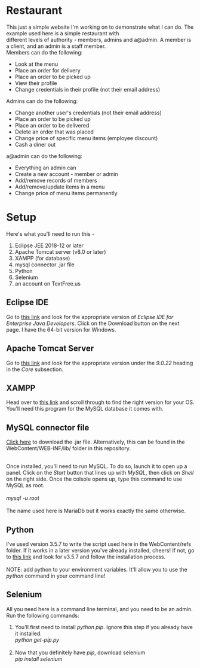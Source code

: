 # Restaurant

This just a simple website I'm working on to demonstrate what I can do. The example used here is a simple restaurant with<br>
different levels of authority - members, admins and a@admin. A member is a client, and an admin is a staff member. <br>
Members can do the following:<br>
<ul>
	<li>Look at the menu</li>
	<li>Place an order for delivery</li>
	<li>Place an order to be picked up</li>
	<li>View their profile</li>
	<li>Change credentials in their profile (not their email address)</li>
</ul>
Admins can do the following:
<ul>
	<li>Change another user's credentials (not their email address)</li>
	<li>Place an order to be picked up</li>
	<li>Place an order to be delivered</li>
	<li>Delete an order that was placed</li>
	<li>Change price of specific menu items (employee discount)</li>
	<li>Cash a diner out</li>
</ul>
a@admin can do the following:
<ul>
	<li>Everything an admin can</li>
	<li>Create a new account - member or admin</li>
	<li>Add/remove records of members</li>
	<li>Add/remove/update items in a menu</li>
	<li>Change price of menu items permanently</li>
</ul>

<h1>Setup</h1>
Here's what you'll need to run this - 
<ol>
	<li>Eclipse JEE 2018-12 or later</li>
	<li>Apache Tomcat server (v8.0 or later)</li>
	<li>XAMPP (for database)</li>
	<li>mysql connector .jar file</li>
	<li>Python</li>
	<li>Selenium</li>
	<li>an account on TextFree.us</li>
</ol>

<h2>Eclipse IDE</h2>
Go to <a href='https://www.eclipse.org/downloads/packages/'>this link</a> and look for the appropriate version of <i>Eclipse IDE for Enterprise Java Developers</i>. Click on the Download button on the next page. I have the 64-bit version for Windows.<br>

<h2>Apache Tomcat Server</h2>
Go to <a href='https://tomcat.apache.org/download-90.cgi'>this link</a> and look for the appropriate version under the <i>9.0.22</i> heading in the <i>Core</i> subsection.

<h2>XAMPP</h2>
Head over to <a href='https://www.apachefriends.org/download.html'>this link</a> and scroll through to find the right version for your OS. You'll need this program for the MySQL database it comes with.

<h2>MySQL connector file</h2>
<a href='https://github.com/imadkalboneh/Restaurant/blob/master/WebContent/WEB-INF/lib/mysql-connector-java-5.1.38-bin.jar'>Click here</a> to download the .jar file. Alternatively, this can be found in the WebContent/WEB-INF/lib/ folder in this repository. <br><br>

Once installed, you'll need to run MySQL. To do so, launch it to open up a panel. Click on the <i>Start</i> button that lines up with <i>MySQL</i>, then click on <i>Shell</i> on the right side. Once the colsole opens up, type this command to use MySQL as root.<br><br>
<i>mysql -u root</i><br><br>
The name used here is MariaDb but it works exactly the same otherwise. 

<h2>Python</h2>
I've used version 3.5.7 to write the script used here in the WebContent/refs folder. If it works in a later version you've already installed, cheers! If not, go to <a href='https://www.python.org/downloads/'>this link</a> and look for v3.5.7 and follow the installation process. <br><br>NOTE: add python to your environment variables. It'll allow you to use the <i>python</i> command in your command line!

<h2>Selenium</h2>
All you need here is a command line terminal, and you need to be an admin. Run the following commands: <br>
<ol>
	<li>You'll first need to install <i>python pip</i>. Ignore this step if you already have it installed.<br>
	<i>python get-pip.py</i></li><br>
	<li>Now that you definitely have <i>pip</i>, download selenium<br>
	<i>pip install selenium</i></li>
</ol>

